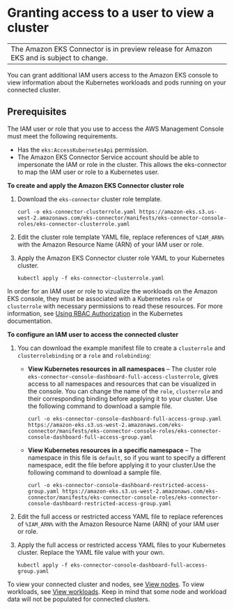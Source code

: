 # Granting access to a user to view a cluster<a name="connector-grant-access"></a>


|  | 
| --- |
| The Amazon EKS Connector is in preview release for Amazon EKS and is subject to change\. | 

You can grant additional IAM users access to the Amazon EKS console to view information about the Kubernetes workloads and pods running on your connected cluster\.

## Prerequisites<a name="connector-grant-access-prereqs"></a>

The IAM user or role that you use to access the AWS Management Console must meet the following requirements\.
+ Has the `eks:AccessKubernetesApi` permission\.
+ The Amazon EKS Connector Service account should be able to impersonate the IAM or role in the cluster\. This allows the eks\-connector to map the IAM user or role to a Kubernetes user\.

**To create and apply the Amazon EKS Connector cluster role**

1. Download the `eks-connector` cluster role template\.

   ```
   curl -o eks-connector-clusterrole.yaml https://amazon-eks.s3.us-west-2.amazonaws.com/eks-connector/manifests/eks-connector-console-roles/eks-connector-clusterrole.yaml
   ```

1. Edit the cluster role template YAML file, replace references of `%IAM_ARN%` with the Amazon Resource Name \(ARN\) of your IAM user or role\.

1. Apply the Amazon EKS Connector cluster role YAML to your Kubernetes cluster\.

   ```
   kubectl apply -f eks-connector-clusterrole.yaml
   ```

In order for an IAM user or role to vizualize the workloads on the Amazon EKS console, they must be associated with a Kubernetes `role` or `clusterrole` with necessary permissions to read these resources\. For more information, see [Using RBAC Authorization](https://kubernetes.io/docs/reference/access-authn-authz/rbac/) in the Kubernetes documentation\.

**To configure an IAM user to access the connected cluster**

1. You can download the example manifest file to create a `clusterrole` and `clusterrolebinding` or a `role` and `rolebinding`:
   + **View Kubernetes resources in all namespaces** – The cluster role `eks-connector-console-dashboard-full-access-clusterrole`, gives access to all namespaces and resources that can be visualized in the console\. You can change the name of the `role`, `clusterrole` and their corresponding binding before applying it to your cluster\. Use the following command to download a sample file\.

     ```
     curl -o eks-connector-console-dashboard-full-access-group.yaml https://amazon-eks.s3.us-west-2.amazonaws.com/eks-connector/manifests/eks-connector-console-roles/eks-connector-console-dashboard-full-access-group.yaml
     ```
   + **View Kubernetes resources in a specific namespace** – The namespace in this file is `default`, so if you want to specify a different namespace, edit the file before applying it to your cluster\.Use the following command to download a sample file\.

     ```
     curl -o eks-connector-console-dashboard-restricted-access-group.yaml https://amazon-eks.s3.us-west-2.amazonaws.com/eks-connector/manifests/eks-connector-console-roles/eks-connector-console-dashboard-restricted-access-group.yaml
     ```

1. Edit the full access or restricted access YAML file to replace references of `%IAM_ARN%` with the Amazon Resource Name \(ARN\) of your IAM user or role\.

1. Apply the full access or restricted access YAML files to your Kubernetes cluster\. Replace the YAML file value with your own\.

   ```
   kubectl apply -f eks-connector-console-dashboard-full-access-group.yaml
   ```

To view your connected cluster and nodes, see [View nodes](view-nodes.md)\. To view workloads, see [View workloads](view-workloads.md)\. Keep in mind that some node and workload data will not be populated for connected clusters\.